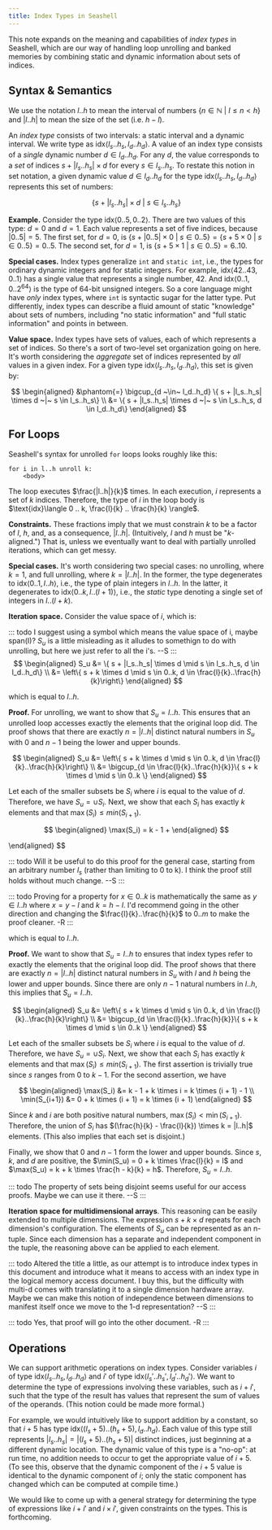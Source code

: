 ```yaml
---
title: Index Types in Seashell
---
```

This note expands on the meaning and capabilities of *index types* in Seashell,
which are our way of handling loop unrolling and banked memories by combining
static and dynamic information about sets of indices.

Syntax & Semantics
------------------

We use the notation $l..h$ to mean the interval of numbers
$\{ n \in \mathbb{N} ~|~ l \le n < h \}$ and $|l..h|$ to mean the size of the
set (i.e. $h - l$).

An *index type* consists of two intervals: a static interval and a dynamic interval.
We write type as $\text{idx}\langle l_s .. h_s, l_d .. h_d \rangle$.
A value of an index type consists of a *single* dynamic number $d \in l_d..h_d$.
For any $d$, the value corresponds to a *set* of indices $s + |l_s..h_s| \times d$
for every $s \in l_s..h_s$.  To restate this notion in set notation, a given
dynamic value $d \in l_d..h_d$ for the type $\text{idx}\langle l_s .. h_s, l_d .. h_d \rangle$
represents this set of numbers:

$$\{ s + |l_s..h_s| \times d ~|~ s \in l_s..h_s\}$$

**Example.**
Consider the type
$\text{idx}\langle 0 .. 5, 0 .. 2 \rangle$.
There are two values of this type: $d=0$ and $d=1$.
Each value represents a set of five indices, because $|0..5| = 5$.
The first set, for $d=0$, is
$\{ s + |0..5| \times 0 ~|~ s \in 0..5\} = \{s + 5 \times 0 ~|~ s \in 0..5\} = 0..5$.
The second set, for $d=1$, is
$\{s + 5 \times 1 ~|~ s \in 0..5\} = 6..10$.

**Special cases.**
Index types generalize `int` and `static int`, i.e., the types for ordinary dynamic integers and for static integers.
For example, $\text{idx}\langle 42..43, 0..1 \rangle$ has a single value that represents a single number, 42.
And $\text{idx}\langle 0..1, 0..2^{64} \rangle$ is the type of 64-bit unsigned integers.
So a core language might have *only* index types, where `int` is syntactic sugar for the latter type.
Put differently, index types can describe a fluid amount of static "knowledge" about sets of numbers, including "no static information" and "full static information" and points in between.

**Value space.**
Index types have sets of values, each of which represents a set of indices. So
there's a sort of two-level set organization going on here.  It's worth
considering the *aggregate* set of indices represented by *all* values in a
given index.  For a given type $\text{idx}\langle l_s .. h_s, l_d .. h_d \rangle$,
this set is given by:

$$
\begin{aligned}
&\phantom{=}
\bigcup_{d ~\in~ l_d..h_d}
\{ s + |l_s..h_s| \times d ~|~ s \in l_s..h_s\}
\\
&=
\{ s + |l_s..h_s| \times d ~|~ s \in l_s..h_s, d \in l_d..h_d\}
\end{aligned}
$$

For Loops
---------

Seashell's syntax for unrolled `for` loops looks roughly like this:

    for i in l..h unroll k:
        <body>

The loop executes $\frac{|l..h|}{k}$ times.
In each execution, $i$ represents a set of $k$ indices.
Therefore,
the type of $i$ in the loop body is
$\text{idx}\langle 0 .. k, \frac{l}{k} .. \frac{h}{k} \rangle$.

**Constraints.**
These fractions imply that we must
constrain $k$ to be a factor of $l$, $h$, and, as a consequence, $|l..h|$.
(Intuitively, $l$ and $h$ must be "$k$-aligned.")
That is,
unless we eventually want to deal with partially unrolled iterations, which can get messy.

**Special cases.**
It's worth considering two special cases: no unrolling, where $k=1$, and full
unrolling, where $k=|l..h|$.  In the former, the type degenerates to
$\text{idx}\langle 0 .. 1, l .. h \rangle$, i.e., the type of plain integers in
$l..h$.  In the latter, it degenerates to $\text{idx}\langle 0 .. k, l .. (l+1)
\rangle$, i.e., the *static* type denoting a single set of integers in
$l..(l+k)$.

**Iteration space.**
Consider the value space of $i$, which is:

::: todo
I suggest using a symbol which means the value space of i, maybe span(I)? $S_u$ is a little misleading as it alludes to somethign to do with unrolling, but here we just refer to all the i's.
--S
:::
$$
\begin{aligned}
S_u &= \{ s + |l_s..h_s| \times d \mid s \in l_s..h_s, d \in l_d..h_d\} \\
    &= \left\{ s + k \times d \mid s \in 0..k, d \in \frac{l}{k}..\frac{h}{k}\right\}
\end{aligned}
$$

which is equal to $l..h$.

**Proof.** For unrolling, we want to show that $S_u = l..h$. This ensures that
an unrolled loop accesses exactly the elements that the original loop did. The
proof shows that there are exactly $n = |l..h|$ distinct natural numbers in $S_u$
with $0$ and $n-1$ being the lower and upper bounds.

$$
\begin{aligned}
S_u &= \left\{ s + k \times d \mid s \in 0..k, d \in \frac{l}{k}..\frac{h}{k}\right\} \\
    &= \bigcup_{d \in \frac{l}{k}..\frac{h}{k}}\{ s + k \times d \mid s \in 0..k \}
\end{aligned}
$$

Let each of the smaller subsets be $S_i$ where $i$ is equal to the value of $d$.
Therefore, we have $S_u = \cup S_i$. Next, we show that each $S_i$ has exactly
$k$ elements and that $\max(S_i) \leq min(S_{i+1})$.

$$
\begin{aligned}
\max(S_i) = k - 1 +
\end{aligned}
$$

\end{aligned}
$$

::: todo
Will it be useful to do this proof for the general case, starting from an arbitrary number $l_s$ (rather than limiting to 0 to k). I think the proof still holds without much change.
--S
:::

::: todo
Proving for a property for $x \in 0..k$ is mathematically the same as $y \in l..h$
where $x = y - l$ and $k = h - l$. I'd recommend going in the other direction
and changing the $\frac{l}{k}..\frac{h}{k}$ to $0..m$ to make the proof cleaner. -R
:::

which is equal to $l..h$.

**Proof.** We want to show that $S_u = l..h$ to ensures that
index types refer to exactly the elements that the original loop did. The
proof shows that there are exactly $n = |l..h|$ distinct natural numbers in
$S_u$ with $l$ and $h$ being the lower and upper bounds. Since there are only
$n-1$ natural numbers in $l..h$, this implies that $S_u = l..h$.

$$
\begin{aligned}
S_u &= \left\{ s + k \times d \mid s \in 0..k, d \in \frac{l}{k}..\frac{h}{k}\right\} \\
    &= \bigcup_{d \in \frac{l}{k}..\frac{h}{k}}\{ s + k \times d \mid s \in 0..k \}
\end{aligned}
$$

Let each of the smaller subsets be $S_i$ where $i$ is equal to the value of
$d$.  Therefore, we have $S_u = \cup S_i$. Next, we show that each $S_i$ has
exactly $k$ elements and that $\max(S_i) \leq min(S_{i+1})$. The first
assertion is trivially true since $s$ ranges from $0$ to $k-1$. For the second
assertion, we have

$$
\begin{aligned}
\max(S_i) &= k - 1 + k \times i = k \times (i + 1) - 1 \\
\min(S_{i+1}) &= 0 + k \times (i + 1) = k \times (i + 1)
\end{aligned}
$$

Since $k$ and $i$ are both positive natural numbers, $\max(S_i) < \min(S_{i+1})$.
Therefore, the union of $S_i$ has $(\frac{h}{k} - \frac{l}{k}) \times k =
|l..h|$ elements. (This also implies that each set is disjoint.)

Finally, we show that $0$ and $n-1$ form the lower and upper bounds. Since $s$,
$k$, and $d$ are positive, the $\min(S_u) = 0 + k \times \frac{l}{k} = l$ and
$\max(S_u) = k + k \times \frac{h - k}{k} = h$. Therefore, $S_u = l..h$.

::: todo
The property of sets being disjoint seems useful for our access proofs. Maybe we can use it there.
--S
:::

**Iteration space for multidimensional arrays**. This reasoning can be easily extended to
multiple dimensions. The expression $s + k \times d$ repeats for each
dimension's configuration.  The elements of $S_u$ can be represented as an
n-tuple. Since each dimension has a separate and independent component in the
tuple, the reasoning above can be applied to each element.

::: todo
Altered the title a little, as our attempt is to introduce index types in this document and introduce what it means to access with an index type in the logical memory access document. I buy this, but the difficulty with multi-d comes with translating it to a single dimension hardware array. Maybe we can make this notion of independence between dimensions to manifest itself once we move to the 1-d representation?
--S
:::

::: todo
Yes, that proof will go into the other document. -R
:::

Operations
----------

We can support arithmetic operations on index types.
Consider variables $i$ of type
$\text{idx}\langle l_s .. h_s, l_d .. h_d \rangle$
and $i'$ of type
$\text{idx}\langle l_s' .. h_s', l_d' .. h_d' \rangle$.
We want to determine the type of expressions involving these variables, such as $i + i'$, such that the type of the result has values that represent the sum of values of the operands.
(This notion could be made more formal.)

For example, we would intuitively like to support addition by a constant, so that $i + 5$
has type
$\text{idx}\langle (l_s + 5) .. (h_s + 5), l_d .. h_d \rangle$.
Each value of this type still represents $|l_s..h_s| = |(l_s+5)..(h_s+5)|$ distinct indices, just beginning at a different dynamic location.
The dynamic value of this type is a "no-op": at run time, no addition needs to occur to get the appropriate value of $i+5$.
(To see this, observe that the dynamic component of the $i+5$ value is identical to the dynamic component of $i$; only the static component has changed which can be computed at compile time.)

We would like to come up with a general strategy for determining the type of expressions like $i+i'$ and $i \times i'$, given constraints on the types.
This is forthcoming.

